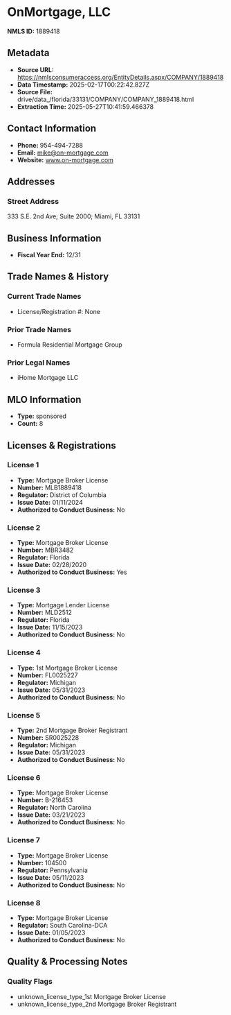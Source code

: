 # OnMortgage, LLC

**NMLS ID:** 1889418

## Metadata
- **Source URL:** https://nmlsconsumeraccess.org/EntityDetails.aspx/COMPANY/1889418
- **Data Timestamp:** 2025-02-17T00:22:42.827Z
- **Source File:** drive/data_/florida/33131/COMPANY/COMPANY_1889418.html
- **Extraction Time:** 2025-05-27T10:41:59.466378

## Contact Information
- **Phone:** 954-494-7288
- **Email:** mike@on-mortgage.com
- **Website:** www.on-mortgage.com

## Addresses
### Street Address
333 S.E. 2nd Ave; Suite 2000; Miami, FL 33131

## Business Information
- **Fiscal Year End:** 12/31

## Trade Names & History
### Current Trade Names
- License/Registration #: None

### Prior Trade Names
- Formula Residential Mortgage Group

### Prior Legal Names
- iHome Mortgage LLC

## MLO Information
- **Type:** sponsored
- **Count:** 8

## Licenses & Registrations

### License 1
- **Type:** Mortgage Broker License
- **Number:** MLB1889418
- **Regulator:** District of Columbia
- **Issue Date:** 01/11/2024
- **Authorized to Conduct Business:** No

### License 2
- **Type:** Mortgage Broker License
- **Number:** MBR3482
- **Regulator:** Florida
- **Issue Date:** 02/28/2020
- **Authorized to Conduct Business:** Yes

### License 3
- **Type:** Mortgage Lender License
- **Number:** MLD2512
- **Regulator:** Florida
- **Issue Date:** 11/15/2023
- **Authorized to Conduct Business:** No

### License 4
- **Type:** 1st Mortgage Broker License
- **Number:** FL0025227
- **Regulator:** Michigan
- **Issue Date:** 05/31/2023
- **Authorized to Conduct Business:** No

### License 5
- **Type:** 2nd Mortgage Broker Registrant
- **Number:** SR0025228
- **Regulator:** Michigan
- **Issue Date:** 05/31/2023
- **Authorized to Conduct Business:** No

### License 6
- **Type:** Mortgage Broker License
- **Number:** B-216453
- **Regulator:** North Carolina
- **Issue Date:** 03/21/2023
- **Authorized to Conduct Business:** No

### License 7
- **Type:** Mortgage Broker License
- **Number:** 104500
- **Regulator:** Pennsylvania
- **Issue Date:** 05/11/2023
- **Authorized to Conduct Business:** No

### License 8
- **Type:** Mortgage Broker License
- **Regulator:** South Carolina-DCA
- **Issue Date:** 01/05/2023
- **Authorized to Conduct Business:** No

## Quality & Processing Notes
### Quality Flags
- unknown_license_type_1st Mortgage Broker License
- unknown_license_type_2nd Mortgage Broker Registrant

